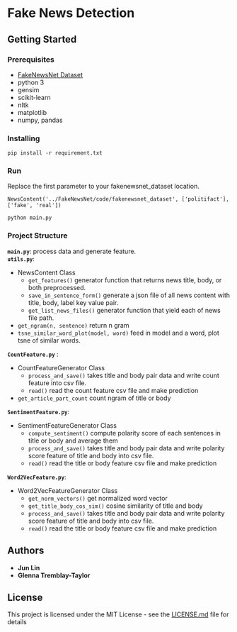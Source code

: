# Fake News Detection

## Getting Started


### Prerequisites

- [FakeNewsNet Dataset](https://github.com/KaiDMML/FakeNewsNet)
- python 3
- gensim
- scikit-learn
- nltk
- matplotlib
- numpy, pandas


### Installing

```
pip install -r requirement.txt
```

### Run
Replace the first parameter to your fakenewsnet_dataset location.
````
NewsContent('../FakeNewsNet/code/fakenewsnet_dataset', ['politifact'], ['fake', 'real'])
````
````
python main.py
````

### Project Structure
**`main.py`**:
process data and generate feature.   
**`utils.py`**:   
- NewsContent Class
    - `get_features()` generator function that returns news title, body, or both preprocessed.
    - `save_in_sentence_form()` generate a json file of all news content with title, body, label key value pair.
    - `get_list_news_files()` generator function that yield each of news file path.
- `get_ngram(n, sentence)` return n gram
- `tsne_similar_word_plot(model, word)` feed in model and a word, plot tsne of similar words.    

**`CountFeature.py`**  :    
- CountFeatureGenerator Class
    - `process_and_save()` takes title and body pair data and write count feature into csv file.
    - `read()` read the count feature csv file and make prediction
- `get_article_part_count` count ngram of title or body 

**`SentimentFeature.py`**: 
- SentimentFeatureGenerator Class
    - `compute_sentiment()` compute polarity score of each sentences in title or body and average them
    - `process_and_save()` takes title and body pair data and write polarity score feature of title and body into csv file.
    - `read()` read the title or body feature csv file and make prediction
    
**`Word2VecFeature.py`**: 
- Word2VecFeatureGenerator Class
    - `get_norm_vectors()` get normalized word vector
    - `get_title_body_cos_sim()` cosine similarity of title and body   
    - `process_and_save()` takes title and body pair data and write polarity score feature of title and body into csv file.
    - `read()` read the title or body feature csv file and make prediction     


## Authors

* **Jun Lin**
* **Glenna Tremblay-Taylor**

## License

This project is licensed under the MIT License - see the [LICENSE.md](LICENSE.md) file for details
